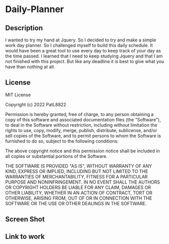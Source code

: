 # Daily-Planner

## Description

I wanted to try my hand at Jquery. So I decided to try and make a simple work day planner.
So I challenged myself to build this daily schedule. It would have been a great tool to use every day to keep track of your day as the time passed. I learned that I need to keep studying Jquery and that I am not finished with this project. But like any deadline it is best to give what you have than nothing at all.


## License

MIT License

Copyright (c) 2022 PatL8822

Permission is hereby granted, free of charge, to any person obtaining a copy
of this software and associated documentation files (the "Software"), to deal
in the Software without restriction, including without limitation the rights
to use, copy, modify, merge, publish, distribute, sublicense, and/or sell
copies of the Software, and to permit persons to whom the Software is
furnished to do so, subject to the following conditions:

The above copyright notice and this permission notice shall be included in all
copies or substantial portions of the Software.

THE SOFTWARE IS PROVIDED "AS IS", WITHOUT WARRANTY OF ANY KIND, EXPRESS OR
IMPLIED, INCLUDING BUT NOT LIMITED TO THE WARRANTIES OF MERCHANTABILITY,
FITNESS FOR A PARTICULAR PURPOSE AND NONINFRINGEMENT. IN NO EVENT SHALL THE
AUTHORS OR COPYRIGHT HOLDERS BE LIABLE FOR ANY CLAIM, DAMAGES OR OTHER
LIABILITY, WHETHER IN AN ACTION OF CONTRACT, TORT OR OTHERWISE, ARISING FROM,
OUT OF OR IN CONNECTION WITH THE SOFTWARE OR THE USE OR OTHER DEALINGS IN THE
SOFTWARE.


## Screen Shot



## Link to work
